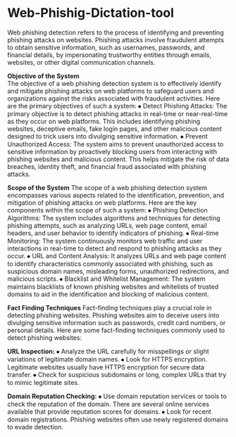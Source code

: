 # **Web-Phishig-Dictation-tool**
Web phishing detection refers to the process of identifying and preventing phishing attacks on websites. Phishing attacks involve fraudulent attempts to obtain sensitive information, such as usernames, passwords, and financial details, by impersonating trustworthy entities through emails, websites, or other digital communication channels.

**Objective of the System**   
The objective of a web phishing detection system is to effectively identify and mitigate phishing      attacks on web platforms to safeguard users and organizations against the risks associated with fraudulent activities. Here are the primary objectives of such a system:
⦁	Detect Phishing Attacks: The primary objective is to detect phishing attacks in real-time or near-real-time as they occur on web platforms. This includes identifying phishing websites, deceptive emails, fake login pages, and other malicious content designed to trick users into divulging sensitive information.
⦁	Prevent Unauthorized Access: The system aims to prevent unauthorized access to sensitive information by proactively blocking users from interacting with phishing websites and malicious content. This helps mitigate the risk of data breaches, identity theft, and financial fraud associated with phishing attacks.

**Scope of the System**
The scope of a web phishing detection system encompasses various aspects related to the identification, prevention, and mitigation of phishing attacks on web platforms. Here are the key components within the scope of such a system:
⦁	Phishing Detection Algorithms: The system includes algorithms and techniques for detecting phishing attempts, such as analyzing URLs, web page content, email headers, and user behavior to identify indicators of phishing.
⦁	Real-time Monitoring: The system continuously monitors web traffic and user interactions in real-time to detect and respond to phishing attacks as they occur.
⦁	URL and Content Analysis: It analyzes URLs and web page content to identify characteristics commonly associated with phishing, such as suspicious domain names, misleading forms, unauthorized redirections, and malicious scripts.
⦁	Blacklist and Whitelist Management: The system maintains blacklists of known phishing websites and whitelists of trusted domains to aid in the identification and blocking of malicious content.

**Fact Finding Techniques**
Fact-finding techniques play a crucial role in detecting phishing websites. Phishing websites aim to deceive users into divulging sensitive information such as passwords, credit card numbers, or personal details. Here are some fact-finding techniques commonly used to detect phishing websites:

**URL Inspection:**
⦁	Analyze the URL carefully for misspellings or slight variations of legitimate domain names.
⦁	Look for HTTPS encryption. Legitimate websites usually have HTTPS encryption for secure data transfer.
⦁	Check for suspicious subdomains or long, complex URLs that try to mimic legitimate sites.

**Domain Reputation Checking:**
⦁	Use domain reputation services or tools to check the reputation of the domain. There are several online services available that provide reputation scores for domains.
⦁	Look for recent domain registrations. Phishing websites often use newly registered domains to evade detection.
